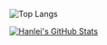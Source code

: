 ![Top Langs](https://github-readme-stats.vercel.app/api/top-langs/?username=roomforyeesus&show_icons=true)

[![Hanlei's GitHub Stats](https://github-readme-stats.vercel.app/api?username=roomforyeesus&show_icons=true)](https://github.com/roomforyeesus)



